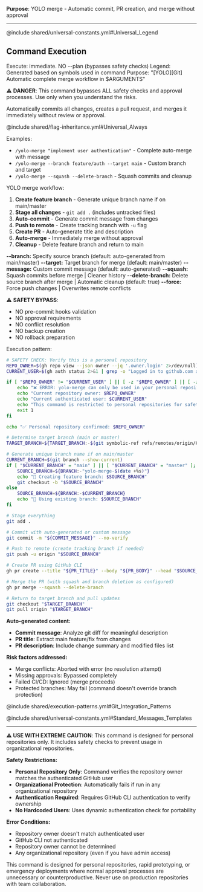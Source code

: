 **Purpose**: YOLO merge - Automatic commit, PR creation, and merge without approval

---

@include shared/universal-constants.yml#Universal_Legend

## Command Execution
Execute: immediate. NO --plan (bypasses safety checks)
Legend: Generated based on symbols used in command
Purpose: "[YOLO][Git] Automatic complete merge workflow in $ARGUMENTS"

⚠️ **DANGER**: This command bypasses ALL safety checks and approval processes. Use only when you understand the risks.

Automatically commits all changes, creates a pull request, and merges it immediately without review or approval.

@include shared/flag-inheritance.yml#Universal_Always

Examples:
- `/yolo-merge "implement user authentication"` - Complete auto-merge with message
- `/yolo-merge --branch feature/auth --target main` - Custom branch and target
- `/yolo-merge --squash --delete-branch` - Squash commits and cleanup

YOLO merge workflow:
1. **Create feature branch** - Generate unique branch name if on main/master
2. **Stage all changes** - `git add .` (includes untracked files)
3. **Auto-commit** - Generate commit message from changes
4. **Push to remote** - Create tracking branch with `-u` flag
5. **Create PR** - Auto-generate title and description
6. **Auto-merge** - Immediately merge without approval
7. **Cleanup** - Delete feature branch and return to main

**--branch:** Specify source branch (default: auto-generated from main/master)
**--target:** Target branch for merge (default: main/master)
**--message:** Custom commit message (default: auto-generated)
**--squash:** Squash commits before merge | Cleaner history
**--delete-branch:** Delete source branch after merge | Automatic cleanup (default: true)
**--force:** Force push changes | Overwrites remote conflicts

⚠️ **SAFETY BYPASS**: 
- NO pre-commit hooks validation
- NO approval requirements 
- NO conflict resolution
- NO backup creation
- NO rollback preparation

Execution pattern:
```bash
# SAFETY CHECK: Verify this is a personal repository
REPO_OWNER=$(gh repo view --json owner --jq '.owner.login' 2>/dev/null)
CURRENT_USER=$(gh auth status 2>&1 | grep -o "Logged in to github.com account [^[:space:]]*" | cut -d' ' -f6 2>/dev/null)

if [ "$REPO_OWNER" != "$CURRENT_USER" ] || [ -z "$REPO_OWNER" ] || [ -z "$CURRENT_USER" ]; then
    echo "❌ ERROR: yolo-merge can only be used in your personal repositories"
    echo "Current repository owner: $REPO_OWNER"
    echo "Current authenticated user: $CURRENT_USER"
    echo "This command is restricted to personal repositories for safety"
    exit 1
fi

echo "✅ Personal repository confirmed: $REPO_OWNER"

# Determine target branch (main or master)
TARGET_BRANCH=${TARGET_BRANCH:-$(git symbolic-ref refs/remotes/origin/HEAD 2>/dev/null | sed 's@^refs/remotes/origin/@@' || echo "main")}

# Generate unique branch name if on main/master
CURRENT_BRANCH=$(git branch --show-current)
if [ "$CURRENT_BRANCH" = "main" ] || [ "$CURRENT_BRANCH" = "master" ]; then
    SOURCE_BRANCH=${BRANCH:-"yolo-merge-$(date +%s)"}
    echo "🌟 Creating feature branch: $SOURCE_BRANCH"
    git checkout -b "$SOURCE_BRANCH"
else
    SOURCE_BRANCH=${BRANCH:-$CURRENT_BRANCH}
    echo "🌟 Using existing branch: $SOURCE_BRANCH"
fi

# Stage everything
git add .

# Commit with auto-generated or custom message
git commit -m "${COMMIT_MESSAGE}" --no-verify

# Push to remote (create tracking branch if needed)
git push -u origin "$SOURCE_BRANCH"

# Create PR using GitHub CLI
gh pr create --title "${PR_TITLE}" --body "${PR_BODY}" --head "$SOURCE_BRANCH" --base "$TARGET_BRANCH"

# Merge the PR (with squash and branch deletion as configured)
gh pr merge --squash --delete-branch

# Return to target branch and pull updates
git checkout "$TARGET_BRANCH"
git pull origin "$TARGET_BRANCH"
```

**Auto-generated content:**
- **Commit message**: Analyze git diff for meaningful description
- **PR title**: Extract main feature/fix from changes  
- **PR description**: Include change summary and modified files list

**Risk factors addressed:**
- Merge conflicts: Aborted with error (no resolution attempt)
- Missing approvals: Bypassed completely
- Failed CI/CD: Ignored (merge proceeds)
- Protected branches: May fail (command doesn't override branch protection)

@include shared/execution-patterns.yml#Git_Integration_Patterns

@include shared/universal-constants.yml#Standard_Messages_Templates

---

**⚠️ USE WITH EXTREME CAUTION**: This command is designed for personal repositories only. It includes safety checks to prevent usage in organizational repositories.

**Safety Restrictions:**
- **Personal Repository Only**: Command verifies the repository owner matches the authenticated GitHub user
- **Organizational Protection**: Automatically fails if run in any organizational repository
- **Authentication Required**: Requires GitHub CLI authentication to verify ownership
- **No Hardcoded Users**: Uses dynamic authentication check for portability

**Error Conditions:**
- Repository owner doesn't match authenticated user
- GitHub CLI not authenticated
- Repository owner cannot be determined
- Any organizational repository (even if you have admin access)

This command is designed for personal repositories, rapid prototyping, or emergency deployments where normal approval processes are unnecessary or counterproductive. Never use on production repositories with team collaboration.